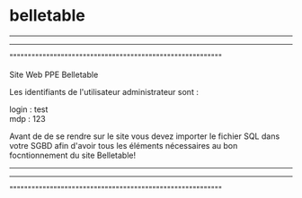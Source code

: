 # belletable
__________________________________________________________
----------------------------------------------------------
""""""""""""""""""""""""""""""""""""""""""""""""""""""""""

Site Web PPE Belletable

  Les identifiants de l'utilisateur administrateur sont :
  
  login : test  
  mdp : 123
  
  Avant de de se rendre sur le site vous devez importer le fichier SQL dans votre SGBD afin d'avoir tous les éléments
  nécessaires au bon focntionnement du site Belletable!


__________________________________________________________
----------------------------------------------------------
""""""""""""""""""""""""""""""""""""""""""""""""""""""""""
